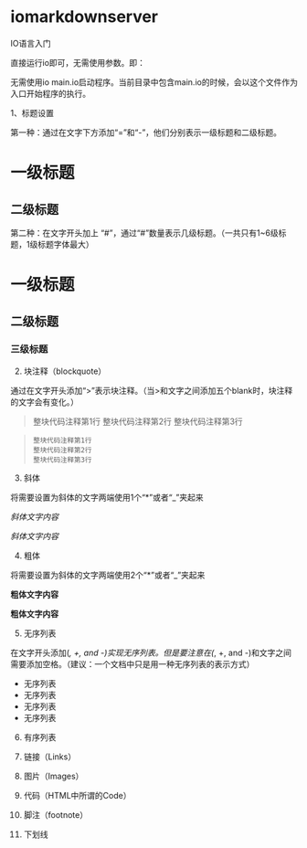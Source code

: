 # iomarkdownserver
IO语言入门

直接运行io即可，无需使用参数。即：

无需使用io main.io启动程序。当前目录中包含main.io的时候，会以这个文件作为入口开始程序的执行。



1、标题设置

第一种：通过在文字下方添加“=”和“-”，他们分别表示一级标题和二级标题。

一级标题
========

二级标题
--------

第二种：在文字开头加上 “#”，通过“#”数量表示几级标题。（一共只有1~6级标题，1级标题字体最大）

# 一级标题

## 二级标题

### 三级标题

2. 块注释（blockquote）

通过在文字开头添加“>”表示块注释。（当>和文字之间添加五个blank时，块注释的文字会有变化。）

> 整块代码注释第1行
> 整块代码注释第2行
> 整块代码注释第3行

>     整块代码注释第1行
>     整块代码注释第2行
>     整块代码注释第3行

3. 斜体

将需要设置为斜体的文字两端使用1个“*”或者“_”夹起来

*斜体文字内容*

_斜体文字内容_

4. 粗体

将需要设置为斜体的文字两端使用2个“*”或者“_”夹起来

**粗体文字内容**

__粗体文字内容__

5. 无序列表

在文字开头添加(*, +, and -)实现无序列表。但是要注意在(*, +, and -)和文字之间需要添加空格。（建议：一个文档中只是用一种无序列表的表示方式）

* 无序列表
* 无序列表
* 无序列表
* 无序列表


6. 有序列表

7. 链接（Links）

8. 图片（Images）

9. 代码（HTML中所谓的Code）

10. 脚注（footnote）

11. 下划线
